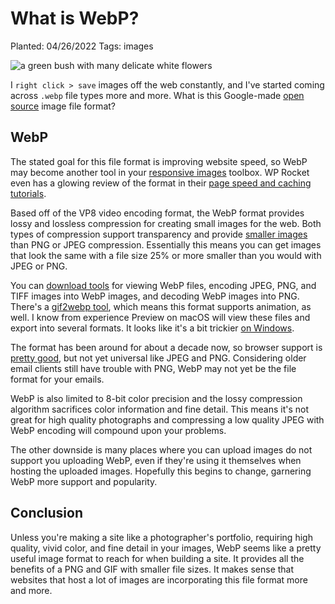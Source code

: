 # What is WebP?

Planted: 04/26/2022
Tags: images

![a green bush with many delicate white flowers](https://images.abbeyperini.com/images-series/flowers.JPG)

I `right click > save` images off the web constantly, and I've started coming across `.webp` file types more and more. What is this Google-made [open source](https://www.webmproject.org/code/#:~:text=webmproject/bitstream%2Dguide/-,WebP%20Repositories,-libwebp%3A%20WebP%20Image) image file format?

## WebP

The stated goal for this file format is improving website speed, so WebP may become another tool in your [responsive images](https://developer.mozilla.org/en-US/docs/Learn/HTML/Multimedia_and_embedding/Responsive_images) toolbox. WP Rocket even has a glowing review of the format in their [page speed and caching tutorials](https://wp-rocket.me/blog/webp-use-image-format-wordpress/).

Based off of the VP8 video encoding format, the WebP format provides lossy and lossless compression for creating small images for the web. Both types of compression support transparency and provide [smaller images](https://developers.google.com/speed/webp/docs/webp_study) than PNG or JPEG compression. Essentially this means you can get images that look the same with a file size 25% or more smaller than you would with JPEG or PNG.

You can [download tools](https://developers.google.com/speed/webp/download) for viewing WebP files, encoding JPEG, PNG, and TIFF images into WebP images, and decoding WebP images into PNG. There's a [gif2webp tool](https://developers.google.com/speed/webp/docs/gif2webp), which means this format supports animation, as well. I know from experience Preview on macOS will view these files and export into several formats. It looks like it's a bit trickier [on Windows](https://www.intowindows.com/4-ways-to-open-webp-images-in-windows-10/).

The format has been around for about a decade now, so browser support is [pretty good](https://caniuse.com/webp), but not yet universal like JPEG and PNG. Considering older email clients still have trouble with PNG, WebP may not yet be the file format for your emails.

WebP is also limited to 8-bit color precision and the lossy compression algorithm sacrifices color information and fine detail. This means it's not great for high quality photographs and compressing a low quality JPEG with WebP encoding will compound upon your problems.

The other downside is many places where you can upload images do not support you uploading WebP, even if they're using it themselves when hosting the uploaded images. Hopefully this begins to change, garnering WebP more support and popularity.

## Conclusion

Unless you're making a site like a photographer's portfolio, requiring high quality, vivid color, and fine detail in your images, WebP seems like a pretty useful image format to reach for when building a site. It provides all the benefits of a PNG and GIF with smaller file sizes. It makes sense that websites that host a lot of images are incorporating this file format more and more.
